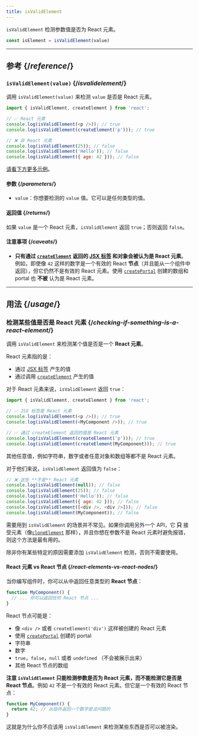 ```yaml
---
title: isValidElement
---
```


<Intro>

`isValidElement` 检测参数值是否为 React 元素。

```js
const isElement = isValidElement(value)
```

</Intro>

<InlineToc />

---

## 参考 {/*reference*/}

### `isValidElement(value)` {/*isvalidelement*/}

调用 `isValidElement(value)` 来检测 `value` 是否是 React 元素。

```js
import { isValidElement, createElement } from 'react';

// ✅ React 元素
console.log(isValidElement(<p />)); // true
console.log(isValidElement(createElement('p'))); // true

// ❌ 非 React 元素
console.log(isValidElement(25)); // false
console.log(isValidElement('Hello')); // false
console.log(isValidElement({ age: 42 })); // false
```

[请看下方更多示例](#usage)。

#### 参数 {/*parameters*/}

* `value`：你想要检测的 `value` 值。它可以是任何类型的值。

#### 返回值 {/*returns*/}

如果 `value` 是一个 React 元素，`isValidElement` 返回 `true`；否则返回 `false`。

#### 注意事项 {/*caveats*/}

* **只有通过 [`createElement`](/reference/react/createElement) 返回的 [JSX 标签](/learn/writing-markup-with-jsx) 和对象会被认为是 React 元素**。 例如，即使像 `42` 这样的数字是一个有效的 React **节点**（并且能从一个组件中返回），但它仍然不是有效的 React 元素。使用 [`createPortal`](/reference/react-dom/createPortal) 创建的数组和 portal 也 **不被** 认为是 React 元素。

---

## 用法 {/*usage*/}

### 检测某些值是否是 React 元素 {/*checking-if-something-is-a-react-element*/}

调用 `isValidElement` 来检测某个值是否是一个 **React 元素**。

React 元素指的是：

- 通过 [JSX 标签](/learn/writing-markup-with-jsx) 产生的值
- 通过调用 [`createElement`](/reference/react/createElement) 产生的值

对于 React 元素来说，`isValidElement` 返回 `true`：

```js
import { isValidElement, createElement } from 'react';

// ✅ JSX 标签是 React 元素
console.log(isValidElement(<p />)); // true
console.log(isValidElement(<MyComponent />)); // true

// ✅ 通过 createElement 返回的值是 React 元素
console.log(isValidElement(createElement('p'))); // true
console.log(isValidElement(createElement(MyComponent))); // true
```

其他任意值，例如字符串，数字或者任意对象和数组等都不是 React 元素。

对于他们来说，`isValidElement` 返回值为 `false`：

```js
// ❌ 这些 **不是** React 元素
console.log(isValidElement(null)); // false
console.log(isValidElement(25)); // false
console.log(isValidElement('Hello')); // false
console.log(isValidElement({ age: 42 })); // false
console.log(isValidElement([<div />, <div />])); // false
console.log(isValidElement(MyComponent)); // false
```

需要用到 `isValidElement` 的场景并不常见。如果你调用另外一个 API，它 **只** 接受元素（像[`cloneElement`](/reference/react/cloneElement) 那样），并且你想在参数不是 React 元素时避免报错，则这个方法是最有用的。

除非你有某些特定的原因需要添加 `isValidElement` 检测，否则不需要使用。

<DeepDive>

#### React 元素 vs React 节点 {/*react-elements-vs-react-nodes*/}

当你编写组件时，你可以从中返回任意类型的 **React 节点**：

```js
function MyComponent() {
  // ... 你可以返回任何 React 节点 ...
}
```

React 节点可能是：

- 像 `<div />` 或者 `createElement('div')` 这样被创建的 React 元素
- 使用 [`createPortal`](/reference/react-dom/createPortal) 创建的 portal
- 字符串
- 数字
- `true`，`false`，`null` 或者 `undefined` （不会被展示出来）
- 其他 React 节点的数组

**注意 `isValidElement` 只能检测参数是否为 React 元素，而不能检测它是否是 React 节点**。例如 `42` 不是一个有效的 React 元素。但它是一个有效的 React 节点：

```js
function MyComponent() {
  return 42; // 从组件返回一个数字是没问题的
}
```

这就是为什么你不应该用 `isValidElement` 来检测某些东西是否可以被渲染。

</DeepDive>
